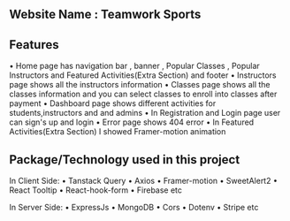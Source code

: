Website Name : Teamwork Sports
----------------------------------------------------------------


Features
----------------------------------------------------------------
• Home page has navigation bar , banner , Popular Classes , Popular Instructors and Featured Activities(Extra Section) and footer
• Instructors page shows all the instructors information 
• Classes page shows all the classes information and you can select classes to enroll into classes after payment
• Dashboard page shows different activities for students,instructors and and admins
• In Registration and Login page user can sign's up and login
• Error page shows 404 error
• In Featured Activities(Extra Section) I showed Framer-motion animation

Package/Technology used in this project
--------------------------------------------------------
In Client Side:
• Tanstack Query
• Axios
• Framer-motion 
• SweetAlert2
• React Tooltip
• React-hook-form
• Firebase etc

In Server Side:
• ExpressJs
• MongoDB
• Cors
• Dotenv
• Stripe etc









